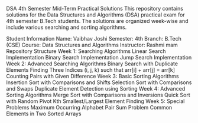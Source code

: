 DSA 4th Semester Mid-Term Practical Solutions
This repository contains solutions for the Data Structures and Algorithms (DSA) practical exam for 4th semester B.Tech students. The solutions are organized week-wise and include various searching and sorting algorithms.

Student Information
Name: Vaibhav Joshi
Semester: 4th
Branch: B.Tech (CSE)
Course: Data Structures and Algorithms
Instructor: Rashmi mam
Repository Structure
Week 1: Searching Algorithms
Linear Search Implementation
Binary Search Implementation
Jump Search Implementation
Week 2: Advanced Searching Algorithms
Binary Search with Duplicate Elements
Finding Three Indices (i, j, k) such that arr[i] + arr[j] = arr[k]
Counting Pairs with Given Difference
Week 3: Basic Sorting Algorithms
Insertion Sort with Comparisons and Shifts
Selection Sort with Comparisons and Swaps
Duplicate Element Detection using Sorting
Week 4: Advanced Sorting Algorithms
Merge Sort with Comparisons and Inversions
Quick Sort with Random Pivot
Kth Smallest/Largest Element Finding
Week 5: Special Problems
Maximum Occurring Alphabet
Pair Sum Problem
Common Elements in Two Sorted Arrays
